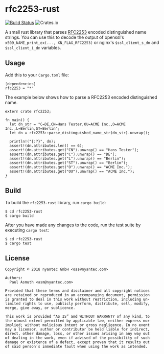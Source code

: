 rfc2253-rust
============

[![Build Status](https://travis-ci.org/nyantec/rfc2253-rust.svg?branch=master)](https://travis-ci.org/nyantec/rfc2253-rust)
![Crates.io](https://img.shields.io/crates/v/rfc2253.svg)

A small rust library that parses [RFC2253](https://www.ietf.org/rfc/rfc2253.txt)
encoded distinguished name strings. You can use this to decode the output of
openssl's `x509_NAME_print_ex(..., XN_FLAG_RFC2253)` or nginx's `$ssl_client_s_dn`
and `$ssl_client_i_dn` variables.


Usage
-----

Add this to your `Cargo.toml` file:

    [dependencies]
    rfc2253 = "*"

The example below shows how to parse a RFC2253 encoded distinguished name.

    extern crate rfc2253;

    fn main() {
      let dn_str = "C=DE,CN=Hans Tester,OU=ACME Inc.,O=ACME Inc.,L=Berlin,ST=Berlin";
      let dn = rfc2253::parse_distinguished_name_str(dn_str).unwrap();

      println!("{:?}", dn);
      assert!(dn.attributes.len() == 6);
      assert!(dn.attributes.get("CN").unwrap() == "Hans Tester");
      assert!(dn.attributes.get("C").unwrap() == "DE");
      assert!(dn.attributes.get("L").unwrap() == "Berlin");
      assert!(dn.attributes.get("ST").unwrap() == "Berlin");
      assert!(dn.attributes.get("O").unwrap() == "ACME Inc.");
      assert!(dn.attributes.get("OU").unwrap() == "ACME Inc.");
    }


Build
-----

To build the `rfc2253-rust` library, run `cargo build`:

    $ cd rfc2253-rust
    $ cargo build

After you have made any changes to the code, run the test suite by executing
`cargo test`:

    $ cd rfc2253-rust
    $ cargo test


License
-------

    Copyright © 2018 nyantec GmbH <oss@nyantec.com>

    Authors:
      Paul Asmuth <asm@nyantec.com>

    Provided that these terms and disclaimer and all copyright notices
    are retained or reproduced in an accompanying document, permission
    is granted to deal in this work without restriction, including un‐
    limited rights to use, publicly perform, distribute, sell, modify,
    merge, give away, or sublicence.

    This work is provided “AS IS” and WITHOUT WARRANTY of any kind, to
    the utmost extent permitted by applicable law, neither express nor
    implied; without malicious intent or gross negligence. In no event
    may a licensor, author or contributor be held liable for indirect,
    direct, other damage, loss, or other issues arising in any way out
    of dealing in the work, even if advised of the possibility of such
    damage or existence of a defect, except proven that it results out
    of said person’s immediate fault when using the work as intended.
